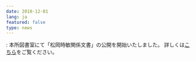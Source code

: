 ```yaml
---
date: 2010-12-01
lang: ja
featured: false
type: news
---
```

: 
本所図書室にて「松岡時敏関係文書」の公開を開始いたしました。
詳しくは<a href="/news/2010/20101201.pdf" target="_blank">こちら</a>をご覧ください。
